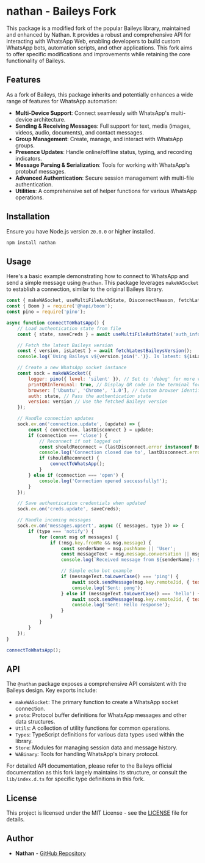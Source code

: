 # nathan - Baileys Fork

This package is a modified fork of the popular Baileys library, maintained and enhanced by Nathan. It provides a robust and comprehensive API for interacting with WhatsApp Web, enabling developers to build custom WhatsApp bots, automation scripts, and other applications. This fork aims to offer specific modifications and improvements while retaining the core functionality of Baileys.

## Features

As a fork of Baileys, this package inherits and potentially enhances a wide range of features for WhatsApp automation:

*   **Multi-Device Support**: Connect seamlessly with WhatsApp's multi-device architecture.
*   **Sending & Receiving Messages**: Full support for text, media (images, videos, audio, documents), and contact messages.
*   **Group Management**: Create, manage, and interact with WhatsApp groups.
*   **Presence Updates**: Handle online/offline status, typing, and recording indicators.
*   **Message Parsing & Serialization**: Tools for working with WhatsApp's protobuf messages.
*   **Advanced Authentication**: Secure session management with multi-file authentication.
*   **Utilities**: A comprehensive set of helper functions for various WhatsApp operations.

## Installation

Ensure you have Node.js version `20.0.0` or higher installed.

```bash
npm install nathan
```

## Usage

Here's a basic example demonstrating how to connect to WhatsApp and send a simple message using `@nathan`. This package leverages `makeWASocket` to establish a connection, similar to the original Baileys library.

```javascript
const { makeWASocket, useMultiFileAuthState, DisconnectReason, fetchLatestBaileysVersion } = require('nathan');
const { Boom } = require('@hapi/boom');
const pino = require('pino');

async function connectToWhatsApp() {
    // Load authentication state from file
    const { state, saveCreds } = await useMultiFileAuthState('auth_info_baileys');

    // Fetch the latest Baileys version
    const { version, isLatest } = await fetchLatestBaileysVersion();
    console.log(`Using Baileys v${version.join('.')}. Is latest: ${isLatest}`);

    // Create a new WhatsApp socket instance
    const sock = makeWASocket({
        logger: pino({ level: 'silent' }), // Set to 'debug' for more verbose logging
        printQRInTerminal: true, // Display QR code in the terminal for pairing
        browser: ['Ubuntu', 'Chrome', '1.0'], // Custom browser identifier
        auth: state, // Pass the authentication state
        version: version // Use the fetched Baileys version
    });

    // Handle connection updates
    sock.ev.on('connection.update', (update) => {
        const { connection, lastDisconnect } = update;
        if (connection === 'close') {
            // Reconnect if not logged out
            const shouldReconnect = (lastDisconnect.error instanceof Boom)?.output?.statusCode !== DisconnectReason.loggedOut;
            console.log('Connection closed due to', lastDisconnect.error, ', reconnecting:', shouldReconnect);
            if (shouldReconnect) {
                connectToWhatsApp();
            }
        } else if (connection === 'open') {
            console.log('Connection opened successfully!');
        }
    });

    // Save authentication credentials when updated
    sock.ev.on('creds.update', saveCreds);

    // Handle incoming messages
    sock.ev.on('messages.upsert', async ({ messages, type }) => {
        if (type === 'notify') {
            for (const msg of messages) {
                if (!msg.key.fromMe && msg.message) {
                    const senderName = msg.pushName || 'User';
                    const messageText = msg.message.conversation || msg.message.extendedTextMessage?.text || 'Media Message';
                    console.log(`Received message from ${senderName}: ${messageText}`);

                    // Simple echo bot example
                    if (messageText.toLowerCase() === 'ping') {
                        await sock.sendMessage(msg.key.remoteJid, { text: 'pong' });
                        console.log('Sent: pong');
                    } else if (messageText.toLowerCase() === 'hello') {
                        await sock.sendMessage(msg.key.remoteJid, { text: `Hello ${senderName}! How can I help you?` });
                        console.log('Sent: Hello response');
                    }
                }
            }
        }
    });
}

connectToWhatsApp();
```

## API

The `@nathan` package exposes a comprehensive API consistent with the Baileys design. Key exports include:

*   `makeWASocket`: The primary function to create a WhatsApp socket connection.
*   `proto`: Protocol buffer definitions for WhatsApp messages and other data structures.
*   `Utils`: A collection of utility functions for common operations.
*   `Types`: TypeScript definitions for various data types used within the library.
*   `Store`: Modules for managing session data and message history.
*   `WABinary`: Tools for handling WhatsApp's binary protocol.

For detailed API documentation, please refer to the Baileys official documentation as this fork largely maintains its structure, or consult the `lib/index.d.ts` for specific type definitions in this fork.

## License

This project is licensed under the MIT License - see the [LICENSE](https://github.com/joo-devweb/nathan/blob/main/LICENSE) file for details.

## Author

*   **Nathan** - [GitHub Repository](https://github.com/joo-devweb/nathan)
